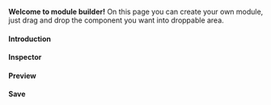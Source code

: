 **Welcome to module builder!** On this page you can create your own module, just drag and drop the component you want into droppable area.

#### Introduction

#### Inspector

#### Preview

#### Save
